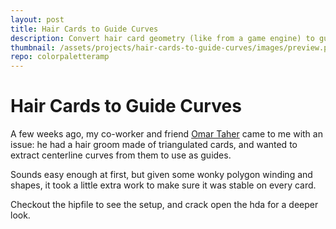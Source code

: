 ```yaml
---
layout: post
title: Hair Cards to Guide Curves
description: Convert hair card geometry (like from a game engine) to guide curves.
thumbnail: /assets/projects/hair-cards-to-guide-curves/images/preview.png
repo: colorpaletteramp
---
```

# Hair Cards to Guide Curves

A few weeks ago, my co-worker and friend [Omar
Taher](https://www.artstation.com/omartaher) came to me with an issue: he had a
hair groom made of triangulated cards, and wanted to extract centerline curves
from them to use as guides.

Sounds easy enough at first, but given some wonky polygon winding and shapes, it
took a little extra work to make sure it was stable on every card.

Checkout the hipfile to see the setup, and crack open the hda for a deeper look.



